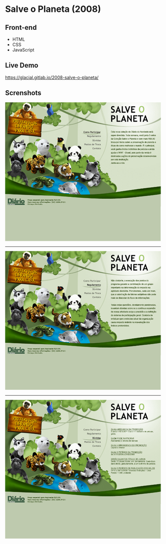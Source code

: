 # Salve o Planeta (2008)

## Front-end 

* HTML
* CSS
* JavaScript


## Live Demo

https://glacial.gitlab.io/2008-salve-o-planeta/



## Screnshots

![screenshot](design/01_capa.png)

---

![screenshot](design/02_regulamento.png)

---

![screenshot](design/03_duvidas.png)

